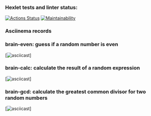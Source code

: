 ### Hexlet tests and linter status:
[![Actions Status](https://github.com/VVP04/python-project-49/actions/workflows/hexlet-check.yml/badge.svg)](https://github.com/VVP04/python-project-49/actions)
[![Maintainability](https://api.codeclimate.com/v1/badges/b6cc4d2a77925785cdbb/maintainability)](https://codeclimate.com/github/VVP04/python-project-49/maintainability)

### Asciinema records
### brain-even: guess if a random number is even
[![asciicast](https://asciinema.org/a/Lfjs0PN6Z6jxX7pbRCHY9qp79)]
### brain-calc: calculate the result of a random expression 
[![asciicast](https://asciinema.org/a/njE9CR5FKAc6Mno7NrootjwGi)]
### brain-gcd: calculate the greatest common divisor for two random numbers
[![asciicast](https://asciinema.org/a/FILRocm9D7cO8p2FWCb9PTkjA)]